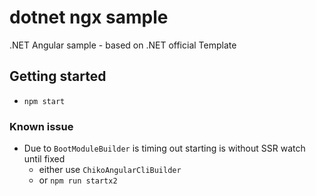 # dotnet ngx sample

.NET Angular sample - based on .NET official Template

## Getting started

- `npm start`

### Known issue

- Due to `BootModuleBuilder` is timing out starting is without SSR watch until fixed
  - either use `ChikoAngularCliBuilder`
  - or `npm run startx2`